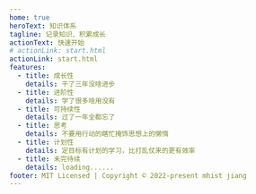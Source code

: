 ```yaml
---
home: true
heroText: 知识体系
tagline: 记录知识、积累成长
actionText: 快速开始
# actionLink: start.html
actionLink: start.html
features:
  - title: 成长性
    details: 干了三年没啥进步
  - title: 进阶性
    details: 学了很多啥用没有
  - title: 可持续性
    details: 过了一年全都忘了
  - title: 思考
    details: 不要用行动的瞎忙掩饰思想上的懒惰
  - title: 计划性
    details: 定目标有计划的学习，比打乱仗来的更有效率
  - title: 未完待续
    details: loading......
footer: MIT Licensed | Copyright © 2022-present mhist jiang
---
```

